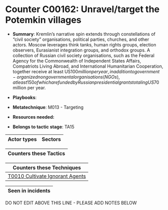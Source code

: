 # Counter C00162: Unravel/target the Potemkin villages

* **Summary**: Kremlin’s narrative spin extends through constellations of “civil society” organisations, political parties, churches, and other actors. Moscow leverages think tanks, human rights groups, election observers, Eurasianist integration groups, and orthodox groups. A collection of Russian civil society organisations, such as the Federal Agency for the Commonwealth of Independent States Affairs, Compatriots Living Abroad, and International Humanitarian Cooperation, together receive at least US$100 million per year, in addition to government-organized nongovernmental organisations (NGOs), at least 150 of which are funded by Russian presidential grants totaling US$70 million per year.

* **Playbooks**: 

* **Metatechnique**: M013 - Targeting

* **Resources needed:** 

* **Belongs to tactic stage**: TA15


| Actor types | Sectors |
| ----------- | ------- |



| Counters these Tactics |
| ---------------------- |



| Counters these Techniques |
| ------------------------- |
| [T0010 Cultivate Ignorant Agents](../../generated_pages/techniques/T0010.md) |



| Seen in incidents |
| ----------------- |


DO NOT EDIT ABOVE THIS LINE - PLEASE ADD NOTES BELOW